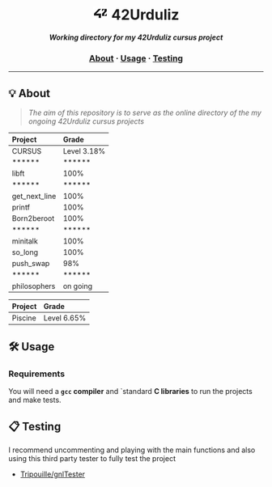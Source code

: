 <h1 align="center">
	<img src="img/42.jpg" width="30px"> 42Urduliz
</h1>

<p align="center">
	<b><i>Working directory for my 42Urduliz cursus project</i></b><br>

<h3 align="center">
	<a href="#%EF%B8%8F-about">About</a>
	<span> · </span>
	<a href="#%EF%B8%8F-usage">Usage</a>
	<span> · </span>
	<a href="#-testing">Testing</a>
</h3>

---

## 💡 About

> _The aim of this repository is to serve as the online directory of the my ongoing 42Urduliz cursus projects_

| Project  | Grade |
| :--- | :--- |
| CURSUS  | Level 3.18% |
| ******  | ****** |
| libft  | 100% |
| ******  | ****** |
| get_next_line  | 100% |
| printf  | 100% |
| Born2beroot | 100% |
| ******  | ****** |
| minitalk | 100% |
| so_long | 100% |
| push_swap | 98% |
| ******  | ****** |
| philosophers | on going |

| Project  | Grade |
| :--- | :--- |
| Piscine  | Level 6.65% |

## 🛠️ Usage

### Requirements

You will need a **`gcc` compiler** and `standard **C libraries** to run the projects and make tests.

## 📋 Testing

I recommend uncommenting and playing with the main functions and also using this third party tester to fully test the project

* [Tripouille/gnlTester](https://github.com/Tripouille/gnlTester)
